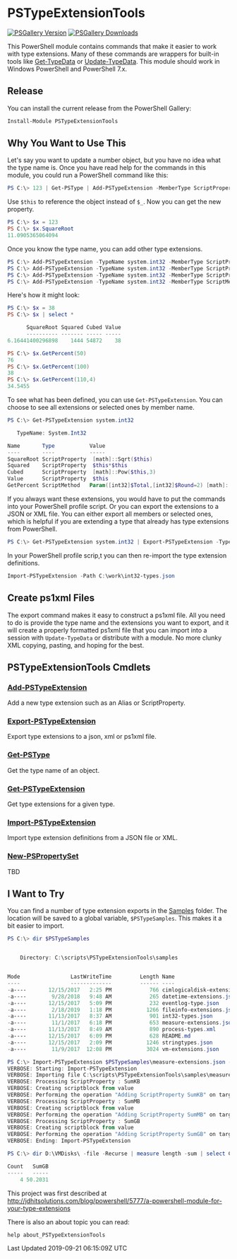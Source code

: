 # PSTypeExtensionTools

[![PSGallery Version](https://img.shields.io/powershellgallery/v/PSTypeExtensionTools.png?style=for-the-badge&logo=powershell&label=PowerShell%20Gallery)](https://www.powershellgallery.com/packages/PSTypeExtensionTools/) [![PSGallery Downloads](https://img.shields.io/powershellgallery/dt/PSTypeExtensionTools.png?style=for-the-badge&label=Downloads)](https://www.powershellgallery.com/packages/PSTypeExtensionTools/)

This PowerShell module contains commands that make it easier to work with type extensions. Many of these commands are wrappers for built-in tools like [Get-TypeData](http://go.microsoft.com/fwlink/?LinkId=821805) or [Update-TypeData](http://go.microsoft.com/fwlink/?LinkId=821871). This module should work in Windows PowerShell and PowerShell 7.x.

## Release

You can install the current release from the PowerShell Gallery:

```powershell
Install-Module PSTypeExtensionTools
```

## Why You Want to Use This

Let's say you want to update a number object, but you have no idea what the type name is. Once you have read help for the commands in this module, you could run a PowerShell command like this:

```powershell
PS C:\> 123 | Get-PSType | Add-PSTypeExtension -MemberType ScriptProperty -MemberName SquareRoot -Value { [math]::Sqrt($this)}
```

Use `$this` to reference the object instead of `$_`.  Now you can get the new property.

```powershell
PS C:\> $x = 123
PS C:\> $x.SquareRoot
11.0905365064094
```

Once you know the type name, you can add other type extensions.

```powershell
PS C:\> Add-PSTypeExtension -TypeName system.int32 -MemberType ScriptProperty -MemberName Squared -value { $this*$this}
PS C:\> Add-PSTypeExtension -TypeName system.int32 -MemberType ScriptProperty -MemberName Cubed -value { [math]::Pow($this,3)}
PS C:\> Add-PSTypeExtension -TypeName system.int32 -MemberType ScriptProperty -MemberName Value -value { $this}
PS C:\> Add-PSTypeExtension -TypeName system.int32 -MemberType ScriptMethod -MemberName GetPercent -value {Param([int32]$Total,[int32]$Round=2) [math]::Round(($this/$total)*100,$round)}

```

Here's how it might look:

```powershell
PS C:\> $x = 38
PS C:\> $x | select *

      SquareRoot Squared Cubed Value
      ---------- ------- ----- -----
6.16441400296898    1444 54872    38

PS C:\> $x.GetPercent(50)
76
PS C:\> $x.GetPercent(100)
38
PS C:\> $x.GetPercent(110,4)
34.5455
```

To see what has been defined, you can use `Get-PSTypeExtension`. You can choose to see all extensions or selected ones by member name.

```powershell
PS C:\> Get-PSTypeExtension system.int32

   TypeName: System.Int32

Name       Type           Value
----       ----           -----
SquareRoot ScriptProperty  [math]::Sqrt($this)
Squared    ScriptProperty  $this*$this
Cubed      ScriptProperty  [math]::Pow($this,3)
Value      ScriptProperty  $this
GetPercent ScriptMethod   Param([int32]$Total,[int32]$Round=2) [math]::Round(($this/$total)*100,$round)
```

If you always want these extensions, you would have to put the commands into your PowerShell profile script. Or you can export the extensions to a JSON or XML file. You can either export all members or selected ones, which is helpful if you are extending a type that already has type extensions from PowerShell.

```powershell
PS C:\> Get-PSTypeExtension system.int32 | Export-PSTypeExtension -TypeName system.int32 -Path c:\work\int32-types.json
```

In your PowerShell profile scrip,t you can then re-import the type extension definitions.

```powershell
Import-PSTypeExtension -Path C:\work\int32-types.json
```

## Create ps1xml Files

The export command makes it easy to construct a ps1xml file. All you need to do is provide the type name and the extensions you want to export, and it will create a properly formatted ps1xml file that you can import into a session with `Update-TypeData` or distribute with a module. No more clunky XML copying, pasting, and hoping for the best.

## PSTypeExtensionTools Cmdlets

### [Add-PSTypeExtension](docs/Add-PSTypeExtension.md)

Add a new type extension such as an Alias or ScriptProperty.

### [Export-PSTypeExtension](docs/Export-PSTypeExtension.md)

Export type extensions to a json, xml or ps1xml file.

### [Get-PSType](docs/Get-PSType.md)

Get the type name of an object.

### [Get-PSTypeExtension](docs/Get-PSTypeExtension.md)

Get type extensions for a given type.

### [Import-PSTypeExtension](docs/Import-PSTypeExtension.md)

Import type extension definitions from a JSON file or XML.

### [New-PSPropertySet](docs/New-PSPropertySet.md)

TBD

## I Want to Try

You can find a number of type extension exports in the [Samples](./samples) folder. The location will be saved to a global variable, `$PSTypeSamples`. This makes it a bit easier to import.

```powershell
PS C:\> dir $PSTypeSamples


    Directory: C:\scripts\PSTypeExtensionTools\samples


Mode                LastWriteTime         Length Name
----                -------------         ------ ----
-a----       12/15/2017   2:25 PM            766 cimlogicaldisk-extensions.json
-a----        9/28/2018   9:48 AM            265 datetime-extensions.json
-a----       12/15/2017   5:09 PM            232 eventlog-type.json
-a----        2/18/2019   1:18 PM           1266 fileinfo-extensions.json
-a----       11/13/2017   8:37 AM            901 int32-types.json
-a----        11/1/2017   6:18 PM            653 measure-extensions.json
-a----       11/13/2017   8:49 AM            890 process-types.xml
-a----       12/15/2017   6:09 PM            628 README.md
-a----       12/15/2017   2:09 PM           1246 stringtypes.json
-a----        11/9/2017  12:08 PM           3024 vm-extensions.json

PS C:\> Import-PSTypeExtension $PSTypeSamples\measure-extensions.json -Verbose
VERBOSE: Starting: Import-PSTypeExtension
VERBOSE: Importing file C:\scripts\PSTypeExtensionTools\samples\measure-extensions.json
VERBOSE: Processing ScriptProperty : SumKB
VERBOSE: Creating scriptblock from value
VERBOSE: Performing the operation "Adding ScriptProperty SumKB" on target "Microsoft.PowerShell.Commands.GenericMeasureInfo".
VERBOSE: Processing ScriptProperty : SumMB
VERBOSE: Creating scriptblock from value
VERBOSE: Performing the operation "Adding ScriptProperty SumMB" on target "Microsoft.PowerShell.Commands.GenericMeasureInfo".
VERBOSE: Processing ScriptProperty : SumGB
VERBOSE: Creating scriptblock from value
VERBOSE: Performing the operation "Adding ScriptProperty SumGB" on target "Microsoft.PowerShell.Commands.GenericMeasureInfo".
VERBOSE: Ending: Import-PSTypeExtension

PS C:\> dir D:\VMDisks\ -file -Recurse | measure length -sum | select Count,SumGB

Count   SumGB
-----   -----
    4 50.2031
```

This project was first described at <http://jdhitsolutions.com/blog/powershell/5777/a-powershell-module-for-your-type-extensions>

There is also an about topic you can read:

```powershell
help about_PSTypeExtensionTools
```

Last Updated 2019-09-21 06:15:09Z UTC
